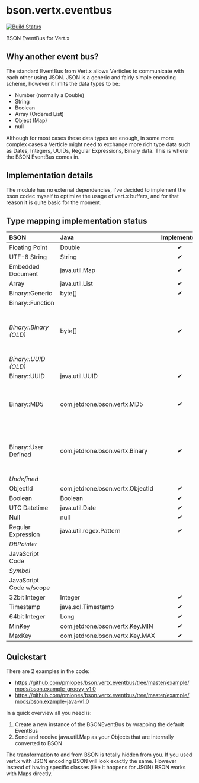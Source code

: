 bson.vertx.eventbus
===================
[![Build Status](https://travis-ci.org/pmlopes/bson.vertx.eventbus.png)](https://travis-ci.org/pmlopes/bson.vertx.eventbus)

BSON EventBus for Vert.x

Why another event bus?
----------------------
The standard EventBus from Vert.x allows Verticles to communicate with each other using JSON. JSON is a generic and fairly
simple encoding scheme, however it limits the data types to be:

* Number (normally a Double)
* String
* Boolean
* Array (Ordered List)
* Object (Map)
* null

Although for most cases these data types are enough, in some more complex cases a Verticle might need to exchange more
rich type data such as Dates, Integers, UUIDs, Regular Expressions, Binary data. This is where the BSON EventBus comes in.

Implementation details
----------------------
The module has no external dependencies, I've decided to implement the bson codec myself to optimize the usage of vert.x
buffers, and for that reason it is quite basic for the moment.

Type mapping implementation status
----------------------------------

| BSON | Java | Implemented | Comments |
|:-----|:-----|:-----------:|:---------|
| Floating Point | Double | ✔ |  |
| UTF-8 String | String | ✔ |  |
| Embedded Document | java.util.Map | ✔ |  |
| Array | java.util.List | ✔ |  |
| Binary::Generic | byte[] | ✔ |  |
| Binary::Function |  |  |  |
| _Binary::Binary (OLD)_ | byte[] | ✔ | _Deprecated/Only ReadOnly Support (when other sources write data to the Bus_ |
| _Binary::UUID (OLD)_ | | | _Deprecated_ |
| Binary::UUID | java.util.UUID | ✔ |  |
| Binary::MD5 | com.jetdrone.bson.vertx.MD5 | ✔ | This is a interface that you need to implement getHash() : byte[] |
| Binary::User Defined | com.jetdrone.bson.vertx.Binary | ✔ | This is a interface that you need to implement getBytes() : byte[] |
| _Undefined_ | | | _Deprecated_ |
| ObjectId | com.jetdrone.bson.vertx.ObjectId | ✔ |  |
| Boolean | Boolean | ✔ |  |
| UTC Datetime | java.util.Date | ✔ |  |
| Null | null | ✔ |  |
| Regular Expression | java.util.regex.Pattern | ✔ |  |
| _DBPointer_ |  |  | _Deprecated_ |
| JavaScript Code |  |  |  |
| _Symbol_ | | | _Deprecated_ |
| JavaScript Code w/scope |  |  |  |
| 32bit Integer | Integer | ✔ |  |
| Timestamp | java.sql.Timestamp | ✔ |  |
| 64bit Integer | Long | ✔ |  |
| MinKey | com.jetdrone.bson.vertx.Key.MIN | ✔ |  |
| MaxKey | com.jetdrone.bson.vertx.Key.MAX | ✔ |  |

Quickstart
----------
There are 2 examples in the code:

* https://github.com/pmlopes/bson.vertx.eventbus/tree/master/example/mods/bson.example-groovy-v1.0
* https://github.com/pmlopes/bson.vertx.eventbus/tree/master/example/mods/bson.example-java-v1.0

In a quick overview all you need is:

1. Create a new instance of the BSONEventBus by wrapping the default EventBus
2. Send and receive java.util.Map as your Objects that are internally converted to BSON

The transformation to and from BSON is totally hidden from you. If you used vert.x with JSON encoding BSON will look
exactly the same. However instead of having specific classes (like it happens for JSON) BSON works with Maps directly.
